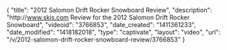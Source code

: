 {
    "title": "2012 Salomon Drift Rocker Snowboard Review",
    "description": "http:\/\/www.skis.com Review for the 2012 Salomon Drift Rocker Snowboard",
    "videoid": "3766853",
    "date_created": "1411361233",
    "date_modified": "1418182018",
    "type": "captivate",
    "layout": "video",
    "url": "\/v\/2012-salomon-drift-rocker-snowboard-review\/3766853"
}